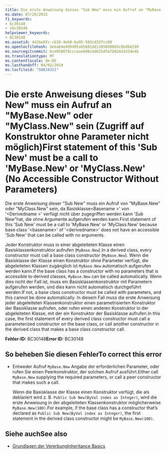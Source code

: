 ```yaml
---
title: Die erste Anweisung dieses "Sub New" muss ein Aufruf an "MyBase.New" oder "MyClass.New" sein (Zugriff auf Konstruktor ohne Parameter nicht möglich)
ms.date: 07/20/2015
f1_keywords:
- bc30148
- vbc30148
helpviewer_keywords:
- BC30148
ms.assetid: 4426e8fc-cb39-4eb8-ba95-503cd32fcc89
ms.openlocfilehash: debab4e495d05a05801dd11850d0665c8bd6b299
ms.sourcegitcommit: bce0586f0cccaae6d6cbd625d5a7b824d1d3de4b
ms.translationtype: MT
ms.contentlocale: de-DE
ms.lasthandoff: 04/02/2019
ms.locfileid: "58834321"
---
```

# <a name="first-statement-of-this-sub-new-must-be-a-call-to-mybasenew-or-myclassnew-no-accessible-constructor-without-parameters"></a><span data-ttu-id="5d6f0-102">Die erste Anweisung dieses "Sub New" muss ein Aufruf an "MyBase.New" oder "MyClass.New" sein (Zugriff auf Konstruktor ohne Parameter nicht möglich)</span><span class="sxs-lookup"><span data-stu-id="5d6f0-102">First statement of this 'Sub New' must be a call to 'MyBase.New' or 'MyClass.New' (No Accessible Constructor Without Parameters)</span></span>
<span data-ttu-id="5d6f0-103">Die erste Anweisung dieser "Sub New" muss ein Aufruf von "MyBase.New" oder "MyClass.New" sein, da Basisklasse\<Basename >' von '\<Derivedname >' verfügt nicht über zugegriffen werden kann 'Sub New"hat, die ohne Argumente aufgerufen werden kann.</span><span class="sxs-lookup"><span data-stu-id="5d6f0-103">First statement of this 'Sub New' must be a call to 'MyBase.New' or 'MyClass.New' because base class '\<basename>' of '\<derivedname>' does not have an accessible 'Sub New' that can be called with no arguments.</span></span>  
  
 <span data-ttu-id="5d6f0-104">Jeder Konstruktor muss in einer abgeleiteten Klasse einen Basisklassenkonstruktor aufrufen (`MyBase.New`).</span><span class="sxs-lookup"><span data-stu-id="5d6f0-104">In a derived class, every constructor must call a base class constructor (`MyBase.New`).</span></span> <span data-ttu-id="5d6f0-105">Wenn die Basisklasse der Klasse einen Konstruktor ohne Parameter verfügt, die abgeleiteten Klassen zugänglich ist `MyBase.New` automatisch aufgerufen werden kann.</span><span class="sxs-lookup"><span data-stu-id="5d6f0-105">If the base class has a constructor with no parameters that is accessible to derived classes, `MyBase.New` can be called automatically.</span></span> <span data-ttu-id="5d6f0-106">Wenn dies nicht der Fall ist, muss ein Basisklassenkonstruktor mit Parametern aufgerufen werden, und dies kann nicht automatisch durchgeführt werden.</span><span class="sxs-lookup"><span data-stu-id="5d6f0-106">If not, a base class constructor must be called with parameters, and this cannot be done automatically.</span></span> <span data-ttu-id="5d6f0-107">In diesem Fall muss die erste Anweisung jeder abgeleiteten Klassenkonstruktor einen parametrisierten Konstruktor der Basisklasse aufrufen, oder rufen einen anderen Konstruktor in der abgeleiteten Klasse, mit der ein Konstruktor der Basisklasse aufrufen.</span><span class="sxs-lookup"><span data-stu-id="5d6f0-107">In this case, the first statement of every derived class constructor must call a parameterized constructor on the base class, or call another constructor in the derived class that makes a base class constructor call.</span></span>  
  
 <span data-ttu-id="5d6f0-108">**Fehler-ID:** BC30148</span><span class="sxs-lookup"><span data-stu-id="5d6f0-108">**Error ID:** BC30148</span></span>  
  
## <a name="to-correct-this-error"></a><span data-ttu-id="5d6f0-109">So beheben Sie diesen Fehler</span><span class="sxs-lookup"><span data-stu-id="5d6f0-109">To correct this error</span></span>  
  
-   <span data-ttu-id="5d6f0-110">Entweder Aufruf `MyBase.New` Angabe der erforderlichen Parameter, oder rufen Sie einen Peerkonstruktor, der solchen Aufruf ausführt.</span><span class="sxs-lookup"><span data-stu-id="5d6f0-110">Either call `MyBase.New` supplying the required parameters, or call a peer constructor that makes such a call.</span></span>  
  
     <span data-ttu-id="5d6f0-111">Wenn die Basisklasse der Klasse einen Konstruktor verfügt, die als deklariert wird z. B. `Public Sub New(ByVal index as Integer)`, wird die erste Anweisung in der abgeleiteten Klassenkonstruktor möglicherweise `MyBase.New(100)`.</span><span class="sxs-lookup"><span data-stu-id="5d6f0-111">For example, if the base class has a constructor that’s declared as `Public Sub New(ByVal index as Integer)`, the first statement in the derived class constructor might be `MyBase.New(100)`.</span></span>  
  
## <a name="see-also"></a><span data-ttu-id="5d6f0-112">Siehe auch</span><span class="sxs-lookup"><span data-stu-id="5d6f0-112">See also</span></span>

- [<span data-ttu-id="5d6f0-113">Grundlagen der Vererbung</span><span class="sxs-lookup"><span data-stu-id="5d6f0-113">Inheritance Basics</span></span>](../../../visual-basic/programming-guide/language-features/objects-and-classes/inheritance-basics.md)

